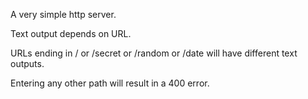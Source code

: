 
A very simple http server.

Text output depends on URL.

URLs ending in / or /secret or /random or /date will have different text outputs.

Entering any other path will result in a 400 error. 
